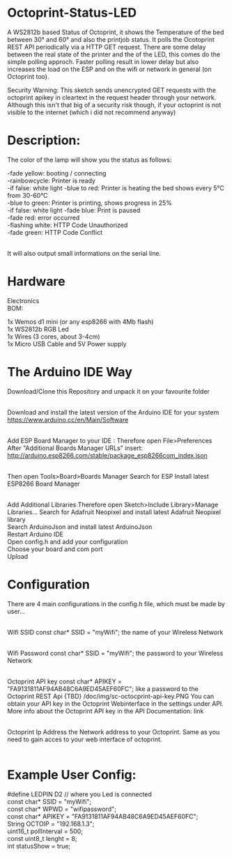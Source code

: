 # Octoprint-Status-LED
A WS2812b based Status of Octoprint, it shows the Temperature of the bed between 30° and 60° and also the printjob status.
It polls the Ocotoprint REST API periodically via a HTTP GET request. There are some delay between the real state of the printer and the of the LED, this comes do the simple polling approch. Faster polling result in lower delay but also increases the load on the ESP and on the wifi or network in general (on Octoprint too).

Security Warning: This sketch sends unencrypted GET requests with the octoprint apikey in cleartext in the request header through your network. Although this isn't that big of a security risk though, if your octoprint is not visible to the internet (which i did not recommend anyway)


# Description:
The color of the lamp will show you the status as follows:

-fade yellow: booting / connecting<br>
-rainbowcycle: Printer is ready<br>
  -if false: white light
-blue to red: Printer is heating the bed shows every 5°C from 30-60°C<br>
-blue to green: Printer is printing, shows progress in 25%<br>
  -if false: white light
-fade blue: Print is paused<br>
-fade red: error occurred<br>
-flashing white: HTTP Code Unauthorized<br>
-fade green: HTTP Code Conflict<br><br>

It will also output small informations on the serial line.<br>

# Hardware
Electronics<br>
BOM:<br>

1x Wemos d1 mini (or any esp8266 with 4Mb flash)<br>
1x WS2812b RGB Led<br>
1x Wires (3 cores, about 3-4cm)<br>
1x Micro USB Cable and 5V Power supply <br>

# The Arduino IDE Way
Download/Clone this Repository and unpack it on your favourite folder<br><br>

Download and install the latest version of the Arduino IDE for your system https://www.arduino.cc/en/Main/Software<br><br>

Add ESP Board Manager to your IDE : Therefore open File>Preferences After "Additional Boards Manager URLs" insert:<br> http://arduino.esp8266.com/stable/package_esp8266com_index.json<br><br>


Then open Tools>Board>Boards Manager Search for ESP Install latest ESP8266 Board Manager<br><br> 

Add Additional Libraries Therefore open Sketch>Include Library>Manage Libraries... Search for Adafruit Neopixel and install latest Adafruit Neopixel library<br> 
Search ArduinoJson and install latest ArduinoJson	<br>
Restart Arduino IDE<br>
Open config.h and add your configuration<br>
Choose your board and com port<br>
Upload<br>
# Configuration
There are 4 main configurations in the config.h file, which must be made by user...<br><br>

Wifi SSID const char* SSID = "myWifi"; the name of your Wireless Network<br><br>

Wifi Password const char* SSID = "myWifi"; the password to your Wireless Network<br><br>

Octoprint API key const char* APIKEY = "FA9131811AF94AB48C6A9ED45AEF60FC"; like a password to the Octoprint REST Api {TBD} /doc/img/sc-octocprint-api-key.PNG You can obtain your API key in the Octoprint Webinterface in the settings under API. More info about the Octoprint API key in the API Documentation: link<br><br>

Octoprint Ip Address the Network address to your Octoprint. Same as you need to gain acces to your web interface of octoprint.<br><br>

# Example User Config:
#define LEDPIN D2 // where you Led is connected<br>
const char* SSID = "myWifi";<br>
const char* WPWD = "wifipassword";<br>
const char* APIKEY = "FA9131811AF94AB48C6A9ED45AEF60FC";<br>
String OCTOIP = "192.168.1.3";<br>
uint16_t pollInterval = 500;<br>
const uint8_t lenght = 8;<br>
int statusShow = true; 
